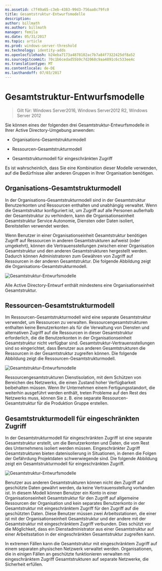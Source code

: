 ```yaml
---
ms.assetid: c7f49a65-c3eb-4383-99d3-756aa8c79fc0
title: Gesamtstruktur-Entwurfsmodelle
description: 
author: billmath
ms.author: billmath
manager: femila
ms.date: 05/31/2017
ms.topic: article
ms.prod: windows-server-threshold
ms.technology: identity-adds
ms.openlocfilehash: b24eba7173a4878102ac7b7a84f7322425df8a52
ms.sourcegitcommit: 70c1b6cedad55b9c7d2068c9aa4891c6c533ee4c
ms.translationtype: MT
ms.contentlocale: de-DE
ms.lasthandoff: 07/03/2017
---
```

# <a name="forest-design-models"></a>Gesamtstruktur-Entwurfsmodelle

>Gilt für: Windows Server2016, Windows Server2012 R2, Windows Server 2012

Sie können eines der folgenden drei Gesamtstruktur-Entwurfsmodelle in Ihrer Active Directory-Umgebung anwenden:  
  
-   Organisations-Gesamtstrukturmodell  
  
-   Ressourcen-Gesamtstrukturmodell  
  
-   Gesamtstrukturmodell für eingeschränkten Zugriff  
  
Es ist wahrscheinlich, dass Sie eine Kombination dieser Modelle verwenden, auf die Bedürfnisse aller anderen Gruppen in Ihrer Organisation benötigen.  
  
## <a name="organizational-forest-model"></a>Organisations-Gesamtstrukturmodell  
In der Organisations-Gesamtstrukturmodell sind in der Gesamtstruktur Benutzerkonten und Ressourcen enthalten und unabhängig verwaltet. Wenn die Gesamtstruktur konfiguriert ist, um Zugriff auf alle Personen außerhalb der Gesamtstruktur zu verhindern, kann die Organisationseinheit Gesamtstruktur Service Autonomie, Diensten oder Daten isoliert, Bereitstellen verwendet werden.  
  
Wenn Benutzer in einer Organisationseinheit Gesamtstruktur benötigen Zugriff auf Ressourcen in anderen Gesamtstrukturen aufweist (oder umgekehrt), können die Vertrauensstellungen zwischen einer Organisation Gesamtstruktur und den anderen Gesamtstrukturen hergestellt werden. Dadurch können Administratoren zum Gewähren von Zugriff auf Ressourcen in der anderen Gesamtstruktur. Die folgende Abbildung zeigt die Organisations-Gesamtstrukturmodell.  
  
![Gesamtstruktur-Entwurfsmodelle](media/Forest-Design-Models/b1ddb47e-78a5-49c7-bb21-d7421b7b84b8.gif)  
  
Alle Active Directory-Entwurf enthält mindestens eine Organisationseinheit Gesamtstruktur.  
  
## <a name="resource-forest-model"></a>Ressourcen-Gesamtstrukturmodell  
Im Ressourcen-Gesamtstrukturmodell wird eine separate Gesamtstruktur verwendet, um Ressourcen zu verwalten. Ressourcengesamtstrukturen enthalten keine Benutzerkonten als für die Verwaltung von Diensten und alternativen Zugriff auf die Ressourcen in dieser Gesamtstruktur erforderlich, die die Benutzerkonten in der Organisationseinheit Gesamtstruktur nicht verfügbar sind. Gesamtstruktur-Vertrauensstellungen sind so eingerichtet, dass Benutzer aus anderen Gesamtstrukturen die Ressourcen in der Gesamtstruktur zugreifen können. Die folgende Abbildung zeigt die Ressourcen-Gesamtstrukturmodell.  
  
![Gesamtstruktur-Entwurfsmodelle](media/Forest-Design-Models/c0b348a6-958c-4fc5-9035-e2d2a54d5573.gif)  
  
Ressourcengesamtstrukturen Dienstisolation, mit dem Schützen von Bereichen des Netzwerks, die einen Zustand hoher Verfügbarkeit beibehalten müssen. Wenn Ihr Unternehmen einem Fertigungsstandort, die weiterhin ausgeführt werden enthält, treten Probleme auf den Rest des Netzwerks muss, können Sie z. B. eine separate Ressourcen-Gesamtstruktur für die Produktion Gruppe erstellen.  
  
## <a name="restricted-access-forest-model"></a>Gesamtstrukturmodell für eingeschränkten Zugriff  
In der Gesamtstrukturmodell für eingeschränkten Zugriff ist eine separate Gesamtstruktur erstellt, um die Benutzerkonten und Daten, die vom Rest des Unternehmens isoliert werden müssen. Eingeschränkter Zugriff Gesamtstrukturen bieten datenisolierung in Situationen, in denen die Folgen der Gefährdung Projektdaten schwerwiegende sind. Die folgende Abbildung zeigt ein Gesamtstrukturmodell für eingeschränkten Zugriff.  
  
![Gesamtstruktur-Entwurfsmodelle](media/Forest-Design-Models/e49cfc8c-a58a-4386-93bd-d4a6ee00f89c.gif)  
  
Benutzer aus anderen Gesamtstrukturen können nicht den Zugriff auf geschützte Daten gewährt werden, da keine Vertrauensstellung vorhanden ist. In diesem Modell können Benutzer ein Konto in einer Organisationseinheit Gesamtstruktur für den Zugriff auf allgemeine Ressourcen der Organisation und kein separates Benutzerkonto in der Gesamtstruktur mit eingeschränktem Zugriff für den Zugriff auf die geschützten Daten. Diese Benutzer müssen zwei Arbeitsstationen, die einer ist mit der Organisationseinheit Gesamtstruktur und der andere mit der Gesamtstruktur mit eingeschränktem Zugriff verbunden. Dies schützt vor die Möglichkeit, dass ein Dienstadministrator aus einer Gesamtstruktur auf einer Arbeitsstation in der eingeschränkten Gesamtstruktur zugreifen kann.  
  
In extremen Fällen kann die Gesamtstruktur mit eingeschränktem Zugriff auf einem separaten physischen Netzwerk verwaltet werden. Organisationen, die in einigen Fällen an geschützte funktionieren verwalten mit eingeschränktem Zugriff Gesamtstrukturen auf separate Netzwerke, die Sicherheit erfüllen.  
  


